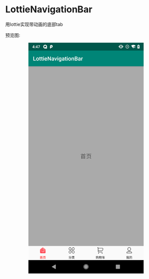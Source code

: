 # LottieNavigationBar
用lottie实现带动画的底部tab

预览图:

<p align="center">
	<img src="https://github.com/dreamkid/Image-Folders/blob/master/LottieNavigationBar/device-2020-07-15-164918.png" alt="Sample"  width="360" height="720">

</p>
